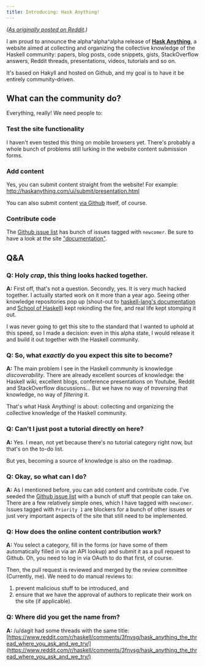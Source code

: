 ```yaml
---
title: Introducing: Hask Anything!
---
```


*([As originally posted on Reddit](https://www.reddit.com/r/haskell/comments/4wb0n5/introducing_hask_anything/).)*

I am proud to announce the alpha^alpha^alpha release of **[Hask Anything](http://haskanything.com/)**, a website aimed at collecting and organizing the collective knowledge of the Haskell community: papers, blog posts, code snippets, gists, StackOverflow answers, Reddit threads, presentations, videos, tutorials and so on.

It's based on Hakyll and hosted on Github, and my goal is to have it be entirely community-driven.

## What can the community do?

Everything, really! We need people to:

### Test the site functionality
I haven't even tested this thing on mobile browsers yet. There's probably a whole bunch of problems still lurking in the website content submission forms.

### Add content
Yes, you can submit content straight from the website! For example: http://haskanything.com/ui/submit/presentation.html

You can also submit content [via Github](https://github.com/beerendlauwers/HaskAnything/) itself, of course.

### Contribute code

The [Github issue list](https://github.com/beerendlauwers/HaskAnything/issues) has bunch of issues tagged with `newcomer`. Be sure to have a look at the site ["documentation"](http://haskanything.com/documentation.html).

## Q&amp;A

### Q: Holy *crap*, this thing looks hacked together.

**A:** First off, that's not a question. Secondly, yes. It is very much hacked together.
I actually started work on it more than a year ago. Seeing other knowledge repositories pop up (shout-out to [haskell-lang's documentation](https://haskell-lang.org/documentation) and [School of Haskell](https://www.schoolofhaskell.com/)) kept rekindling the fire, and real life kept stomping it out.

I was never going to get this site to the standard that I wanted to uphold at this speed, so I made a decision: even in this alpha state, I would release it and build it out together with the Haskell community.

### Q: So, what *exactly* do you expect this site to become?

**A:**  The main problem I see in the Haskell community is knowledge *discoverability*.
There are already excellent sources of knowledge: the Haskell wiki, excellent blogs, conference presentations on Youtube, Reddit and StackOverflow discussions... But we have no way of *traversing* that knowledge, no way of *filtering* it.

That's what Hask Anything! is about: collecting and organizing the collective knowledge of the Haskell community.

### Q: Can't I just post a tutorial directly on here?

**A:** Yes. I mean, not yet because there's no tutorial category right now, but that's on the to-do list. 

But yes, becoming a source of knowledge is also on the roadmap.

### Q: Okay, so what can I do?

**A:** As I mentioned before, you can add content and contribute code. I've seeded the [Github issue list](https://github.com/beerendlauwers/HaskAnything/issues) with a bunch of stuff that people can take on. There are a few relatively simple ones, which I have tagged with `newcomer`. Issues tagged with `Priority 1` are blockers for a bunch of other issues or just very important aspects of the site that still need to be implemented.

### Q: How does the online content contribution work?

**A:** You select a category, fill in the forms (or have some of them automatically filled in via an API lookup) and submit it as a pull request to Github. Oh, you need to log in via OAuth to do that first, of course.

Then, the pull request is reviewed and merged by the review committee (Currently, me). We need to do manual reviews to:

1. prevent malicious stuff to be introduced, and
2. ensure that we have the approval of authors to replicate their work on the site (if applicable).

### Q: Where did you get the name from?

**A:** /u/dagit had some threads with the same title: [https://www.reddit.com/r/haskell/comments/3fnvsg/hask_anything_the_thread_where_you_ask_and_we_try/](https://www.reddit.com/r/haskell/comments/3fnvsg/hask_anything_the_thread_where_you_ask_and_we_try/)

